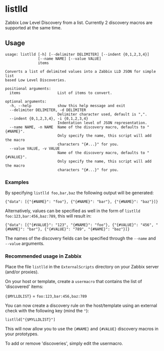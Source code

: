 # listlld
Zabbix Low Level Discovery from a list. Currently 2 discovery macros are supported at the same time.

##  Usage
```
usage: listlld [-h] [--delimiter DELIMITER] [--indent {0,1,2,3,4}]
               [--name NAME] [--value VALUE]
               items

Converts a list of delimited values into a Zabbix LLD JSON for simple list
based Low Level Discoveries.

positional arguments:
  items                 List of items to convert.

optional arguments:
  -h, --help            show this help message and exit
  --delimiter DELIMITER, -d DELIMITER
                        Delimiter character used, default is ",".
  --indent {0,1,2,3,4}, -i {0,1,2,3,4}
                        Indentation level of JSON representation.
  --name NAME, -n NAME  Name of the discovery macro, defaults to "{#NAME}".
                        Only specify the name, this script will add the macro
                        characters "{#...}" for you.
  --value VALUE, -v VALUE
                        Name of the discovery macro, defaults to "{#VALUE}".
                        Only specify the name, this script will add the macro
                        characters "{#...}" for you.
```
### Examples
By specifying `listlld foo,bar,baz` the following output will be generated:

```
{"data": [{"{#NAME}": "foo"}, {"{#NAME}": "bar"}, {"{#NAME}": "baz"}]}
```

Alternatively, values can be specified as well in the form of `listlld foo:123,bar:456,baz:789`, this will result in:

```
{"data": [{"{#VALUE}": "123", "{#NAME}": "foo"}, {"{#VALUE}": "456", "{#NAME}": "bar"}, {"{#VALUE}": "789", "{#NAME}": "baz"}]}
```

The names of the discovery fields can be specified through the `--name` and `--value` arguments.

### Recommended usage in Zabbix
Place the file `listlld` in the `ExternalScripts` directory on your Zabbix server (and/or proxies).

On your host or template, create a `usermacro` that contains the list of 'discovered' items:

`{$MYLLDLIST}` = `foo:123,bar:456,baz:789`

You can now create a discovery rule on the host/template using an external check with the following key (mind the `"`):
```
listlld["{$MYLLDLIST}"]
```
This will now allow you to use the `{#NAME}` and `{#VALUE}` discovery macros in your prototypes.

To add or remove 'discoveries', simply edit the usermacro.
